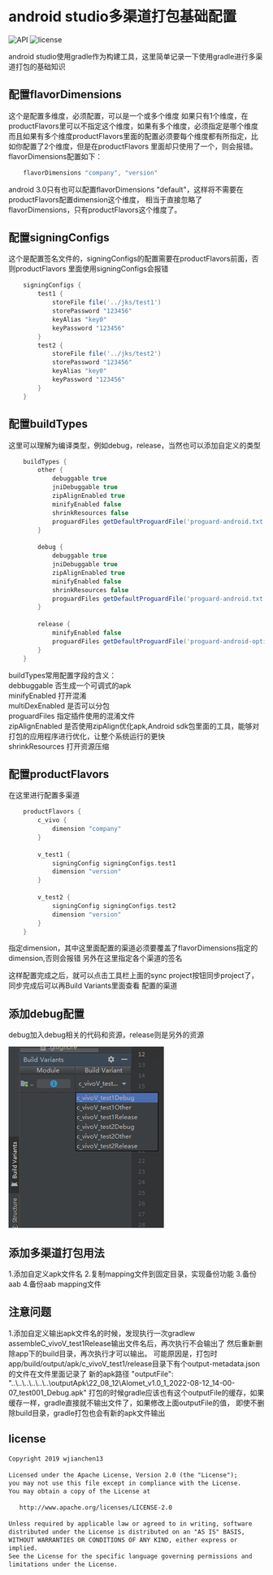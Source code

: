 # android studio多渠道打包基础配置

![API](https://img.shields.io/badge/API-15%2B-green) ![license](https://img.shields.io/badge/License-Apache%202.0-blue)

android studio使用gradle作为构建工具，这里简单记录一下使用gradle进行多渠道打包的基础知识

## 配置flavorDimensions
这个是配置多维度，必须配置，可以是一个或多个维度
如果只有1个维度，在productFlavors里可以不指定这个维度，如果有多个维度，必须指定是哪个维度
而且如果有多个维度productFlavors里面的配置必须要每个维度都有所指定，比如你配置了2个维度，但是在productFlavors
里面却只使用了一个，则会报错。
flavorDimensions配置如下：
```Groovy
    flavorDimensions "company", "version"
```
android 3.0只有也可以配置flavorDimensions "default"，这样将不需要在productFlavors配置dimension这个维度，
相当于直接忽略了flavorDimensions，只有productFlavors这个维度了。

## 配置signingConfigs
这个是配置签名文件的，signingConfigs的配置需要在productFlavors前面，否则productFlavors
里面使用signingConfigs会报错
```Groovy
    signingConfigs {
        test1 {
            storeFile file('../jks/test1')
            storePassword "123456"
            keyAlias "key0"
            keyPassword "123456"
        }
        test2 {
            storeFile file('../jks/test2')
            storePassword "123456"
            keyAlias "key0"
            keyPassword "123456"
        }
    }
```
## 配置buildTypes
这里可以理解为编译类型，例如debug，release，当然也可以添加自定义的类型
```Groovy
    buildTypes {
        other {
            debuggable true
            jniDebuggable true
            zipAlignEnabled true
            minifyEnabled false
            shrinkResources false
            proguardFiles getDefaultProguardFile('proguard-android.txt'), 'proguard-project.txt'
        }

        debug {
            debuggable true
            jniDebuggable true
            zipAlignEnabled true
            minifyEnabled false
            shrinkResources false
            proguardFiles getDefaultProguardFile('proguard-android.txt'), 'proguard-project.txt'
        }

        release {
            minifyEnabled false
            proguardFiles getDefaultProguardFile('proguard-android-optimize.txt'), 'proguard-rules.pro'
        }
    }
```
buildTypes常用配置字段的含义：<br/>
debbuggable	否生成一个可调式的apk<br/>
minifyEnabled	打开混淆<br/>
multiDexEnabled	是否可以分包<br/>
proguardFiles	指定插件使用的混淆文件<br/>
zipAlignEnabled	是否使用zipAlign优化apk,Android sdk包里面的工具，能够对打包的应用程序进行优化，让整个系统运行的更快<br/>
shrinkResources 打开资源压缩

## 配置productFlavors
在这里进行配置多渠道
```Groovy
    productFlavors {
        c_vivo {
            dimension "company"
        }

        v_test1 {
            signingConfig signingConfigs.test1
            dimension "version"
        }

        v_test2 {
            signingConfig signingConfigs.test2
            dimension "version"
        }
    }
```
指定dimension，其中这里面配置的渠道必须要覆盖了flavorDimensions指定的dimension,否则会报错
另外在这里指定各个渠道的签名

这样配置完成之后，就可以点击工具栏上面的sync project按钮同步project了，同步完成后可以再Build Variants里面查看
配置的渠道

## 添加debug配置
debug加入debug相关的代码和资源，release则是另外的资源

![variant](./docs/images/variant.png)

## 添加多渠道打包用法
1.添加自定义apk文件名
2.复制mapping文件到固定目录，实现备份功能
3.备份aab
4.备份aab mapping文件

## 注意问题
1.添加自定义输出apk文件名的时候，发现执行一次gradlew assembleC_vivoV_test1Release输出文件名后，再次执行不会输出了
然后重新删除app下的build目录，再次执行才可以输出。
可能原因是，打包时app/build/output/apk/c_vivoV_test1/release目录下有个output-metadata.json的文件在文件里面记录了
新的apk路径
      "outputFile": "..\\..\\..\\..\\..\\..\\outputApk\\22_08_12\\Alomet_v1.0_1_2022-08-12_14-00-07_test001_Debug.apk"
打包的时候gradle应该也有这个outputFile的缓存，如果缓存一样，gradle直接就不输出文件了，如果修改上面outputFile的值，
即使不删除build目录，gradle打包也会有新的apk文件输出





## license

    Copyright 2019 wjianchen13

    Licensed under the Apache License, Version 2.0 (the "License");
    you may not use this file except in compliance with the License.
    You may obtain a copy of the License at

       http://www.apache.org/licenses/LICENSE-2.0

    Unless required by applicable law or agreed to in writing, software
    distributed under the License is distributed on an "AS IS" BASIS,
    WITHOUT WARRANTIES OR CONDITIONS OF ANY KIND, either express or implied.
    See the License for the specific language governing permissions and
    limitations under the License.







